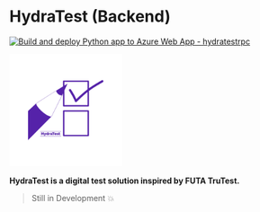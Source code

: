 # HydraTest (Backend)

[![Build and deploy Python app to Azure Web App - hydratestrpc](https://github.com/timmy-oss/hydratest-server/actions/workflows/main_hydratestrpc.yml/badge.svg)](https://github.com/timmy-oss/hydratest-server/actions/workflows/main_hydratestrpc.yml)



<img src="https://github.com/timmy-oss/hydratest/blob/9588ff47e48096bc7a680854efc8042bc435fffb/public/assets/hydratest.png" height='200px' alt="Logo"/>

**HydraTest is a digital test solution inspired by FUTA TruTest.**

> Still in Development 💥

